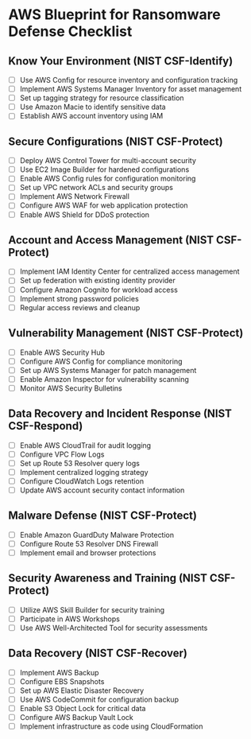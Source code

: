 # AWS Blueprint for Ransomware Defense Checklist

## Know Your Environment (NIST CSF-Identify)
- [ ] Use AWS Config for resource inventory and configuration tracking
- [ ] Implement AWS Systems Manager Inventory for asset management
- [ ] Set up tagging strategy for resource classification
- [ ] Use Amazon Macie to identify sensitive data
- [ ] Establish AWS account inventory using IAM

## Secure Configurations (NIST CSF-Protect)
- [ ] Deploy AWS Control Tower for multi-account security
- [ ] Use EC2 Image Builder for hardened configurations
- [ ] Enable AWS Config rules for configuration monitoring
- [ ] Set up VPC network ACLs and security groups
- [ ] Implement AWS Network Firewall
- [ ] Configure AWS WAF for web application protection
- [ ] Enable AWS Shield for DDoS protection

## Account and Access Management (NIST CSF-Protect)
- [ ] Implement IAM Identity Center for centralized access management
- [ ] Set up federation with existing identity provider
- [ ] Configure Amazon Cognito for workload access
- [ ] Implement strong password policies
- [ ] Regular access reviews and cleanup

## Vulnerability Management (NIST CSF-Protect)
- [ ] Enable AWS Security Hub
- [ ] Configure AWS Config for compliance monitoring
- [ ] Set up AWS Systems Manager for patch management
- [ ] Enable Amazon Inspector for vulnerability scanning
- [ ] Monitor AWS Security Bulletins

## Data Recovery and Incident Response (NIST CSF-Respond)
- [ ] Enable AWS CloudTrail for audit logging
- [ ] Configure VPC Flow Logs
- [ ] Set up Route 53 Resolver query logs
- [ ] Implement centralized logging strategy
- [ ] Configure CloudWatch Logs retention
- [ ] Update AWS account security contact information

## Malware Defense (NIST CSF-Protect)
- [ ] Enable Amazon GuardDuty Malware Protection
- [ ] Configure Route 53 Resolver DNS Firewall
- [ ] Implement email and browser protections

## Security Awareness and Training (NIST CSF-Protect)
- [ ] Utilize AWS Skill Builder for security training
- [ ] Participate in AWS Workshops
- [ ] Use AWS Well-Architected Tool for security assessments

## Data Recovery (NIST CSF-Recover)
- [ ] Implement AWS Backup
- [ ] Configure EBS Snapshots
- [ ] Set up AWS Elastic Disaster Recovery
- [ ] Use AWS CodeCommit for configuration backup
- [ ] Enable S3 Object Lock for critical data
- [ ] Configure AWS Backup Vault Lock
- [ ] Implement infrastructure as code using CloudFormation
